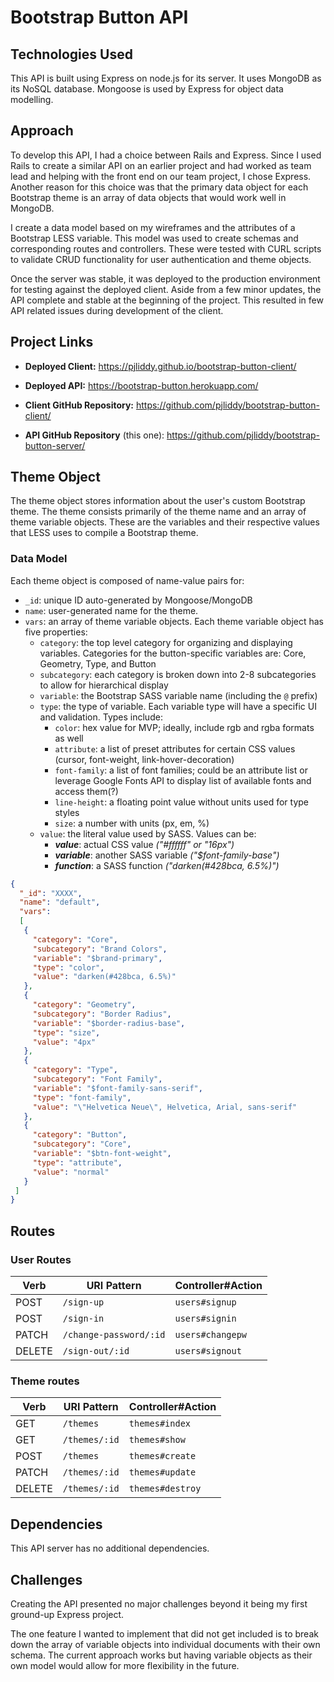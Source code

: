 # Bootstrap Button API

## Technologies Used

This API is built using Express on node.js for its server. It uses MongoDB as its NoSQL database. Mongoose is used by Express for object data modelling.

## Approach
To develop this API, I had a choice between Rails and Express. Since I used Rails to create a similar API on an earlier project and had worked as team lead and helping with the front end on our team project, I chose Express. Another reason for this choice was that the primary data object for each Bootstrap theme is an array of data objects that would work well in MongoDB.

I create a data model based on my wireframes and the attributes of a Bootstrap LESS variable. This model was used to create schemas and corresponding routes and controllers. These were tested with CURL scripts to validate CRUD functionality for user authentication and theme objects.

Once the server was stable, it was deployed to the production environment for testing against the deployed client. Aside from a few minor updates, the API complete and stable at the beginning of the project. This resulted in few API related issues during development of the client.

## Project Links

- **Deployed Client:** https://pjliddy.github.io/bootstrap-button-client/

- **Deployed API:** https://bootstrap-button.herokuapp.com/

- **Client GitHub Repository:** https://github.com/pjliddy/bootstrap-button-client/

- **API GitHub Repository** (this one): https://github.com/pjliddy/bootstrap-button-server/



## Theme Object

The theme object stores information about the user's custom Bootstrap theme. The theme consists primarily of the theme name and an array of theme variable objects. These are the variables and their respective values that LESS uses to compile a Bootstrap theme.

### Data Model

Each theme object is composed of name-value pairs for:

- `_id`: unique ID auto-generated by Mongoose/MongoDB
- `name`: user-generated name for the theme.
- `vars`: an array of theme variable objects. Each theme variable object has five properties:
  - `category`: the top level category for organizing and displaying variables. Categories for the button-specific variables are: Core, Geometry, Type, and Button
  - `subcategory`: each category is broken down into 2-8 subcategories to allow for hierarchical display
  - `variable`: the Bootstrap SASS variable name (including the `@` prefix)
  - `type`: the type of variable. Each variable type will have a specific UI and validation. Types include:
    - `color`: hex value for MVP; ideally, include rgb and rgba formats as well
    - `attribute`: a list of preset attributes for certain CSS values (cursor, font-weight, link-hover-decoration)
    - `font-family`: a list of font families; could be an attribute list or leverage Google Fonts API to display list of available fonts and access them(?)
    - `line-height`: a floating point value without units used for type styles
    - `size`: a number with units (px, em, %)
  - `value`: the literal value used by SASS. Values can be:
    - **_value_**: actual CSS value _("#ffffff" or "16px")_
    - **_variable_**: another SASS variable _("$font-family-base")_
    - **_function_**: a SASS function _("darken(#428bca, 6.5%)")_

```json
{
  "_id": "XXXX",
  "name": "default",
  "vars":
  [
   {
     "category": "Core",
     "subcategory": "Brand Colors",
     "variable": "$brand-primary",
     "type": "color",
     "value": "darken(#428bca, 6.5%)"
   },
   {
     "category": "Geometry",
     "subcategory": "Border Radius",
     "variable": "$border-radius-base",
     "type": "size",
     "value": "4px"
   },
   {
     "category": "Type",
     "subcategory": "Font Family",
     "variable": "$font-family-sans-serif",
     "type": "font-family",
     "value": "\"Helvetica Neue\", Helvetica, Arial, sans-serif"
   },
   {
     "category": "Button",
     "subcategory": "Core",
     "variable": "$btn-font-weight",
     "type": "attribute",
     "value": "normal"
   }
 ]
}
```

## Routes

### User Routes

| Verb   | URI Pattern            | Controller#Action |
|--------|------------------------|-------------------|
| POST   | `/sign-up`             | `users#signup`    |
| POST   | `/sign-in`             | `users#signin`    |
| PATCH  | `/change-password/:id` | `users#changepw`  |
| DELETE | `/sign-out/:id`        | `users#signout`   |

### Theme routes

| Verb   | URI Pattern            | Controller#Action |
|--------|------------------------|-------------------|
| GET    | `/themes`              | `themes#index`    |
| GET    | `/themes/:id`          | `themes#show`     |
| POST   | `/themes`              | `themes#create`   |
| PATCH  | `/themes/:id`          | `themes#update`   |
| DELETE | `/themes/:id`          | `themes#destroy`  |


## Dependencies

This API server has no additional dependencies.

## Challenges

Creating the API presented no major challenges beyond it being my first ground-up Express project.

The one feature I wanted to implement that did not get included is to break down the array of variable objects into individual documents with their own schema. The current approach works but having variable objects as their own model would allow for more flexibility in the future.
